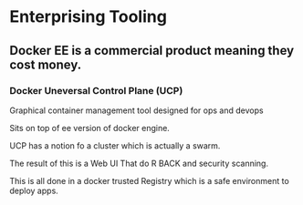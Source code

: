 # Enterprising Tooling

## Docker EE is a commercial product meaning they cost money.

### Docker Uneversal Control Plane (UCP)
Graphical container management tool designed for ops and devops

Sits on top of ee version of docker engine.

UCP has a notion fo a cluster which is actually a swarm.

The result of this is a Web UI That do R BACK and security scanning.

This is all done in a docker trusted Registry which is a safe environment to deploy apps.